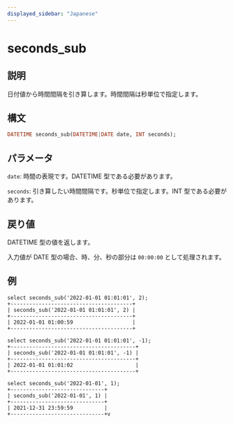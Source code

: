 ```yaml
---
displayed_sidebar: "Japanese"
---
```


# seconds_sub

## 説明

日付値から時間間隔を引き算します。時間間隔は秒単位で指定します。

## 構文

```Haskell
DATETIME seconds_sub(DATETIME|DATE date, INT seconds);
```

## パラメータ

`date`: 時間の表現です。DATETIME 型である必要があります。

`seconds`: 引き算したい時間間隔です。秒単位で指定します。INT 型である必要があります。

## 戻り値

DATETIME 型の値を返します。

入力値が DATE 型の場合、時、分、秒の部分は `00:00:00` として処理されます。

## 例

```Plain Text
select seconds_sub('2022-01-01 01:01:01', 2);
+---------------------------------------+
| seconds_sub('2022-01-01 01:01:01', 2) |
+---------------------------------------+
| 2022-01-01 01:00:59                   |
+---------------------------------------+

select seconds_sub('2022-01-01 01:01:01', -1);
+----------------------------------------+
| seconds_sub('2022-01-01 01:01:01', -1) |
+----------------------------------------+
| 2022-01-01 01:01:02                    |
+----------------------------------------+

select seconds_sub('2022-01-01', 1);
+------------------------------+
| seconds_sub('2022-01-01', 1) |
+------------------------------+
| 2021-12-31 23:59:59          |
+------------------------------+v
```
